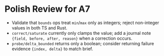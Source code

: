 # Polish Review for A7

- Validate that `bounds` ops treat `min`/`max` only as integers; reject non-integer values in both TS and Rust.
- `correct/saturate` currently only clamps the value; add a journal note `{field, before, after, reason}` when a correction occurs.
- `probe/delta_bounded` returns only a boolean; consider returning failure evidence `{index, delta}` to match brief.
